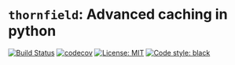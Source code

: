 # `thornfield`: Advanced caching in python

[![Build Status](https://travis-ci.com/drorvinkler/thornfield.svg?branch=master)](https://travis-ci.com/drorvinkler/yasoo)
[![codecov](https://codecov.io/gh/drorvinkler/thornfield/branch/master/graph/badge.svg)](https://codecov.io/gh/drorvinkler/yasoo)
[![License: MIT](https://img.shields.io/badge/License-MIT-yellow.svg)](https://opensource.org/licenses/MIT)
[![Code style: black](https://img.shields.io/badge/code%20style-black-000000.svg)](https://github.com/psf/black)
